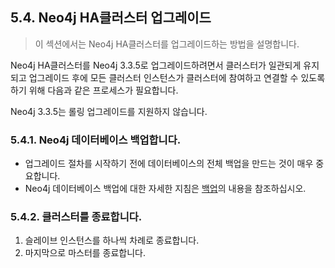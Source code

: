 ## 5.4. Neo4j HA클러스터 업그레이드

> 이 섹션에서는 Neo4j HA클러스터를 업그레이드하는 방법을 설명합니다.

Neo4j HA클러스터를 Neo4j 3.3.5로 업그레이드하려면서 클러스터가 일관되게 유지되고 업그레이드 후에 모든 클러스터 인스턴스가 클러스터에 참여하고 연결할 수 있도록 하기 위해 다음과 같은 프로세스가 필요합니다.

Neo4j 3.3.5는 롤링 업그레이드를 지원하지 않습니다.

### 5.4.1. Neo4j 데이터베이스 백업합니다.

- 업그레이드 절차를 시작하기 전에 데이터베이스의 전체 백업을 만드는 것이 매우 중요합니다.
- Neo4j 데이터베이스 백업에 대한 자세한 지침은 [백업](../https://neo4j.com/docs/operations-manual/current/backup/)의 내용을 참조하십시오.


### 5.4.2. 클러스터를 종료합니다.
  1. 슬레이브 인스턴스를 하나씩 차례로 종료합니다.
  2. 마지막으로 마스터를 종료합니다.

